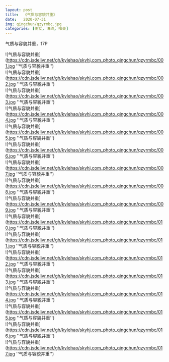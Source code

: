```yaml
---
layout: post
title:  《气质与容貌并重》
date:   2020-07-31
img: qingchun/qzyrmbc.jpg
categories: [美女, 清纯, 唯美]
---
```


气质与容貌并重，17P

![气质与容貌并重](https://cdn.jsdelivr.net/gh/kylehao/skyhj.com_photo_qingchun/qzyrmbc/001.jpg ''气质与容貌并重'') <br>
![气质与容貌并重](https://cdn.jsdelivr.net/gh/kylehao/skyhj.com_photo_qingchun/qzyrmbc/002.jpg ''气质与容貌并重'') <br>
![气质与容貌并重](https://cdn.jsdelivr.net/gh/kylehao/skyhj.com_photo_qingchun/qzyrmbc/003.jpg ''气质与容貌并重'') <br>
![气质与容貌并重](https://cdn.jsdelivr.net/gh/kylehao/skyhj.com_photo_qingchun/qzyrmbc/004.jpg ''气质与容貌并重'') <br>
![气质与容貌并重](https://cdn.jsdelivr.net/gh/kylehao/skyhj.com_photo_qingchun/qzyrmbc/005.jpg ''气质与容貌并重'') <br>
![气质与容貌并重](https://cdn.jsdelivr.net/gh/kylehao/skyhj.com_photo_qingchun/qzyrmbc/006.jpg ''气质与容貌并重'') <br>
![气质与容貌并重](https://cdn.jsdelivr.net/gh/kylehao/skyhj.com_photo_qingchun/qzyrmbc/007.jpg ''气质与容貌并重'') <br>
![气质与容貌并重](https://cdn.jsdelivr.net/gh/kylehao/skyhj.com_photo_qingchun/qzyrmbc/008.jpg ''气质与容貌并重'') <br>
![气质与容貌并重](https://cdn.jsdelivr.net/gh/kylehao/skyhj.com_photo_qingchun/qzyrmbc/009.jpg ''气质与容貌并重'') <br>
![气质与容貌并重](https://cdn.jsdelivr.net/gh/kylehao/skyhj.com_photo_qingchun/qzyrmbc/010.jpg ''气质与容貌并重'') <br>
![气质与容貌并重](https://cdn.jsdelivr.net/gh/kylehao/skyhj.com_photo_qingchun/qzyrmbc/011.jpg ''气质与容貌并重'') <br>
![气质与容貌并重](https://cdn.jsdelivr.net/gh/kylehao/skyhj.com_photo_qingchun/qzyrmbc/012.jpg ''气质与容貌并重'') <br>
![气质与容貌并重](https://cdn.jsdelivr.net/gh/kylehao/skyhj.com_photo_qingchun/qzyrmbc/013.jpg ''气质与容貌并重'') <br>
![气质与容貌并重](https://cdn.jsdelivr.net/gh/kylehao/skyhj.com_photo_qingchun/qzyrmbc/014.jpg ''气质与容貌并重'') <br>
![气质与容貌并重](https://cdn.jsdelivr.net/gh/kylehao/skyhj.com_photo_qingchun/qzyrmbc/015.jpg ''气质与容貌并重'') <br>
![气质与容貌并重](https://cdn.jsdelivr.net/gh/kylehao/skyhj.com_photo_qingchun/qzyrmbc/016.jpg ''气质与容貌并重'') <br>
![气质与容貌并重](https://cdn.jsdelivr.net/gh/kylehao/skyhj.com_photo_qingchun/qzyrmbc/017.jpg ''气质与容貌并重'') <br>
